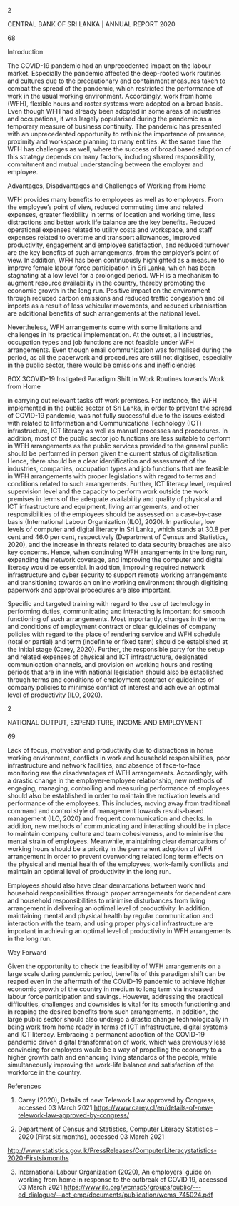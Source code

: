 2

CENTRAL BANK OF SRI LANKA | ANNUAL REPORT 2020

68

Introduction

The COVID-19 pandemic had an unprecedented impact on the labour market. Especially the pandemic affected the deep-rooted work routines and cultures due to the precautionary and containment measures taken to combat the spread of the pandemic, which restricted the performance of work in the usual working environment. Accordingly, work from home (WFH), flexible hours and roster systems were adopted on a broad basis. Even though WFH had already been adopted in some areas of industries and occupations, it was largely popularised during the pandemic as a temporary measure of business continuity. The pandemic has presented with an unprecedented opportunity to rethink the importance of presence, proximity and workspace planning to many entities. At the same time the WFH has challenges as well, where the success of broad based adoption of this strategy depends on many factors, including shared responsibility, commitment and mutual understanding between the employer and employee.

Advantages, Disadvantages and Challenges of Working from Home

WFH provides many benefits to employees as well as to employers. From the employee’s point of view, reduced commuting time and related expenses, greater flexibility in terms of location and working time, less distractions and better work life balance are the key benefits. Reduced operational expenses related to utility costs and workspace, and staff expenses related to overtime and transport allowances, improved productivity, engagement and employee satisfaction, and reduced turnover are the key benefits of such arrangements, from the employer’s point of view. In addition, WFH has been continuously highlighted as a measure to improve female labour force participation in Sri Lanka, which has been stagnating at a low level for a prolonged period. WFH is a mechanism to augment resource availability in the country, thereby promoting the economic growth in the long run. Positive impact on the environment through reduced carbon emissions and reduced traffic congestion and oil imports as a result of less vehicular movements, and reduced urbanisation are additional benefits of such arrangements at the national level.

Nevertheless, WFH arrangements come with some limitations and challenges in its practical implementation. At the outset, all industries, occupation types and job functions are not feasible under WFH arrangements. Even though email communication was formalised during the period, as all the paperwork and procedures are still not digitised, especially in the public sector, there would be omissions and inefficiencies

BOX 3COVID-19 Instigated Paradigm Shift in Work Routines towards Work from Home

in carrying out relevant tasks off work premises. For instance, the WFH implemented in the public sector of Sri Lanka, in order to prevent the spread of COVID-19 pandemic, was not fully successful due to the issues existed with related to Information and Communications Technology (ICT) infrastructure, ICT literacy as well as manual processes and procedures. In addition, most of the public sector job functions are less suitable to perform in WFH arrangements as the public services provided to the general public should be performed in person given the current status of digitalisation. Hence, there should be a clear identification and assessment of the industries, companies, occupation types and job functions that are feasible in WFH arrangements with proper legislations with regard to terms and conditions related to such arrangements. Further, ICT literacy level, required supervision level and the capacity to perform work outside the work premises in terms of the adequate availability and quality of physical and ICT infrastructure and equipment, living arrangements, and other responsibilities of the employees should be assessed on a case-by-case basis (International Labour Organization (ILO), 2020). In particular, low levels of computer and digital literacy in Sri Lanka, which stands at 30.8 per cent and 46.0 per cent, respectively (Department of Census and Statistics, 2020), and the increase in threats related to data security breaches are also key concerns. Hence, when continuing WFH arrangements in the long run, expanding the network coverage, and improving the computer and digital literacy would be essential. In addition, improving required network infrastructure and cyber security to support remote working arrangements and transitioning towards an online working environment through digitising paperwork and approval procedures are also important.

Specific and targeted training with regard to the use of technology in performing duties, communicating and interacting is important for smooth functioning of such arrangements. Most importantly, changes in the terms and conditions of employment contract or clear guidelines of company policies with regard to the place of rendering service and WFH schedule (total or partial) and term (indefinite or fixed term) should be established at the initial stage (Carey, 2020). Further, the responsible party for the setup and related expenses of physical and ICT infrastructure, designated communication channels, and provision on working hours and resting periods that are in line with national legislation should also be established through terms and conditions of employment contract or guidelines of company policies to minimise conflict of interest and achieve an optimal level of productivity (ILO, 2020).

2

NATIONAL OUTPUT, EXPENDITURE, INCOME AND EMPLOYMENT

69

Lack of focus, motivation and productivity due to distractions in home working environment, conflicts in work and household responsibilities, poor infrastructure and network facilities, and absence of face-to-face monitoring are the disadvantages of WFH arrangements. Accordingly, with a drastic change in the employer-employee relationship, new methods of engaging, managing, controlling and measuring performance of employees should also be established in order to maintain the motivation levels and performance of the employees. This includes, moving away from traditional command and control style of management towards results-based management (ILO, 2020) and frequent communication and checks. In addition, new methods of communicating and interacting should be in place to maintain company culture and team cohesiveness, and to minimise the mental strain of employees. Meanwhile, maintaining clear demarcations of working hours should be a priority in the permanent adoption of WFH arrangement in order to prevent overworking related long term effects on the physical and mental health of the employees, work-family conflicts and maintain an optimal level of productivity in the long run.

Employees should also have clear demarcations between work and household responsibilities through proper arrangements for dependent care and household responsibilities to minimise disturbances from living arrangement in delivering an optimal level of productivity. In addition, maintaining mental and physical health by regular communication and interaction with the team, and using proper physical infrastructure are important in achieving an optimal level of productivity in WFH arrangements in the long run.

Way Forward

Given the opportunity to check the feasibility of WFH arrangements on a large scale during pandemic period, benefits of this paradigm shift can be reaped even in the aftermath of the COVID-19 pandemic to achieve higher economic growth of the country in medium to long term via increased labour force participation and savings. However, addressing the practical difficulties, challenges and downsides is vital for its smooth functioning and in reaping the desired benefits from such arrangements. In addition, the large public sector should also undergo a drastic change technologically in being work from home ready in terms of ICT infrastructure, digital systems and ICT literacy. Embracing a permanent adoption of the COVID-19 pandemic driven digital transformation of work, which was previously less convincing for employers would be a way of propelling the economy to a higher growth path and enhancing living standards of the people, while simultaneously improving the work-life balance and satisfaction of the workforce in the country.

References

1. Carey (2020), Details of new Telework Law approved by Congress, accessed 03 March 2021 <https://www.carey.cl/en/details-of-new-telework-law-approved-by-congress/>

2. Department of Census and Statistics, Computer Literacy Statistics – 2020 (First six months), accessed 03 March 2021

<http://www.statistics.gov.lk/PressReleases/ComputerLiteracystatistics-2020-Firstsixmonths>

3. International Labour Organization (2020), An employers’ guide on working from home in response to the outbreak of COVID 19, accessed 03 March 2021 <https://www.ilo.org/wcmsp5/groups/public/---ed_dialogue/--act_emp/documents/publication/wcms_745024.pdf>